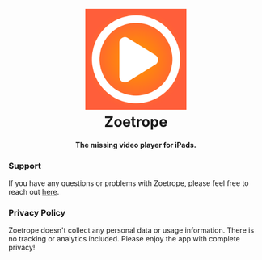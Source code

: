<h1 align="center">
  <br>
  <img src="Assets/AppIcon-1024px.png" alt="Zoetrope" width="200">
  <br>
  Zoetrope
  <br>
</h1>

<h4 align="center">The missing video player for iPads.</h4>

### Support

If you have any questions or problems with Zoetrope, please feel free to reach out [here](mailto:lectern_yon.0y@icloud.com).

### Privacy Policy

Zoetrope doesn't collect any personal data or usage information. There is no tracking or analytics included. Please enjoy the app with complete privacy!

